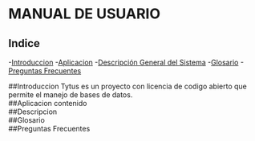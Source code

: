 # MANUAL DE USUARIO
## Indice
-[Introduccion](#introduccion)
-[Aplicacion](#apli)
-[Descripción General del Sistema](#descrip)
-[Glosario](#glosario)
-[Preguntas Frecuentes](#questions)

<div id='introduccion'>
##Introduccion
Tytus es un proyecto con licencia de codigo abierto que permite el manejo de bases de datos.
  
<div id='apli'>
##Aplicacion
contenido

<div id='descrip'>
##Descripcion

<div id='glosario'>
##Glosario
    
<div id='questions'>
##Preguntas Frecuentes

